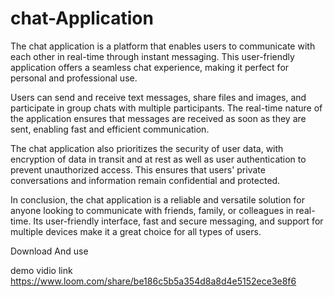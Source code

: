 # chat-Application
The chat application is a platform that enables users to communicate with each other in real-time through instant messaging. This user-friendly application offers a seamless chat experience, making it perfect for personal and professional use.

Users can send and receive text messages, share files and images, and participate in group chats with multiple participants. The real-time nature of the application ensures that messages are received as soon as they are sent, enabling fast and efficient communication.

The chat application also prioritizes the security of user data, with encryption of data in transit and at rest as well as user authentication to prevent unauthorized access. This ensures that users' private conversations and information remain confidential and protected.

In conclusion, the chat application is a reliable and versatile solution for anyone looking to communicate with friends, family, or colleagues in real-time. Its user-friendly interface, fast and secure messaging, and support for multiple devices make it a great choice for all types of users.

Download And use

demo vidio link https://www.loom.com/share/be186c5b5a354d8a8d4e5152ece3e8f6
